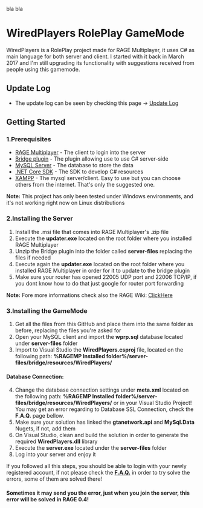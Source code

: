 bla bla 

# WiredPlayers RolePlay GameMode
WiredPlayers is a RolePlay project made for RAGE Multiplayer, it uses C# as main language for both server and client. I started with it back in March 2017 and I'm still upgrading its functionality with suggestions received from people using this gamemode.

## Update Log

* The update log can be seen by checking this page -> [Update Log](https://github.com/xabier1989/WiredPlayers-RP/wiki/Update-Log) 

## Getting Started

### 1.Prerequisites

* [RAGE Multiplayer](https://cdn.gtanet.work/RAGE_Multiplayer.zip) - The client to login into the server
* [Bridge plugin](https://cdn.gtanet.work/bridge-package.zip) - The plugin allowing use to use C# server-side
* [MySQL Server](https://dev.mysql.com/downloads/mysql/) - The database to store the data
* [.NET Core SDK](https://www.microsoft.com/net/download) - The SDK to develop C# resources
* [XAMPP](https://www.apachefriends.org/ro/index.html) - The mysql server/client. Easy to use but you can choose others from the internet. That's only the suggested one.

**Note:** This project has only been tested under Windows environments, and it's not working right now on Linux distributions

### 2.Installing the Server
1. Install the .msi file that comes into RAGE Multiplayer's .zip file
2. Execute the **updater.exe** located on the root folder where you installed RAGE Multiplayer
3. Unzip the Bridge plugin into the folder called **server-files** replacing the files if needed
4. Execute again the **updater.exe** located on the root folder where you installed RAGE Multiplayer in order for it to update to the bridge plugin
5. Make sure your router has opened 22005 UDP port and 22006 TCP/IP, if you dont know how to do that just google for router port forwarding

**Note:** Fore more informations check also the RAGE Wiki: [ClickHere](https://wiki.rage.mp/index.php?title=Getting_Started_with_Server)

### 3.Installing the GameMode
1. Get all the files from this GitHub and place them into the same folder as before, replacing the files you're asked for
2. Open your MySQL client and import the **wprp.sql** database located under **server-files** folder
3. Import to Visual Studio the **WiredPlayers.csproj** file, located on the following path: **%RAGEMP Installed folder%/server-files/bridge/resources/WiredPlayers/**
#### Database Connection:
4. Change the database connection settings under **meta.xml** located on the following path: **%RAGEMP Installed folder%/server-files/bridge/resources/WiredPlayers/** or in your Visual Studio Project! You may get an error regarding to Database SSL Connection, check the **F.A.Q.** page bellow.
5. Make sure your solution has linked the **gtanetwork.api** and **MySql.Data** Nugets, if not, add them
6. On Visual Studio, clean and build the solution in order to generate the required **WiredPlayers.dll** library
7. Execute the **server.exe** located under the **server-files** folder
8. Log into your server and enjoy it

If you followed all this steps, you should be able to login with your newly registered account, if not please check the **[F.A.Q.](https://github.com/xabier1989/WiredPlayers-RP/wiki/FAQ)** in order to try solve the errors, some of them are solved there!

#### Sometimes it may send you the error, just when you join the server, this error will be solved in RAGE 0.4!
